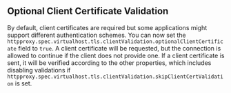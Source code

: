## Optional Client Certificate Validation

By default, client certificates are required but some applications might support different authentication schemes.
You can now set the `httpproxy.spec.virtualhost.tls.clientValidation.optionalClientCertificate` field to `true`. A client certificate will be requested, but the connection is allowed to continue if the client does not provide one.
If a client certificate is sent, it will be verified according to the other properties, which includes disabling validations if `httpproxy.spec.virtualhost.tls.clientValidation.skipClientCertValidation` is set.
